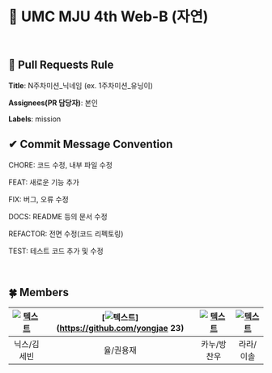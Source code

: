 # 💚 UMC MJU 4th Web-B (자연)
<br>

## 🌱 Pull Requests Rule 
**Title**: N주차미션_닉네임 (ex. 1주차미션_유닝이)

**Assignees(PR 담당자)**: 본인

**Labels**: mission


## ✔ Commit Message Convention
CHORE: 코드 수정, 내부 파일 수정

FEAT: 새로운 기능 추가

FIX: 버그, 오류 수정

DOCS: README 등의 문서 수정

REFACTOR: 전면 수정(코드 리펙토링)

TEST: 테스트 코드 추가 및 수정

<br>

## 🍀 Members
| [![텍스트](https://avatars.githubusercontent.com/u/94587782?v=4)](https://github.com/IDsebin) | [![텍스트](https://avatars.githubusercontent.com/u/94598346?v=4)](https://github.com/yongjae 23) | [![텍스트](https://avatars.githubusercontent.com/u/102508014?v=4)](https://github.com/KanuBang) | [![텍스트](https://avatars.githubusercontent.com/u/81205358?v=4)](https://github.com/sol0503) |
|:---:|:---:|:---:|:---:|
| 닉스/김세빈 | 율/권용재 | 카누/방찬우 | 라라/이솔 |
